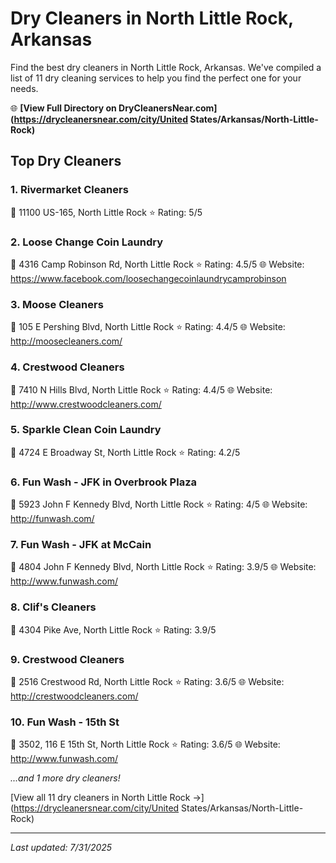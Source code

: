 # Dry Cleaners in North Little Rock, Arkansas

Find the best dry cleaners in North Little Rock, Arkansas. We've compiled a list of 11 dry cleaning services to help you find the perfect one for your needs.

🌐 **[View Full Directory on DryCleanersNear.com](https://drycleanersnear.com/city/United States/Arkansas/North-Little-Rock)**

## Top Dry Cleaners

### 1. Rivermarket Cleaners
📍 11100 US-165, North Little Rock
⭐ Rating: 5/5

### 2. Loose Change Coin Laundry
📍 4316 Camp Robinson Rd, North Little Rock
⭐ Rating: 4.5/5
🌐 Website: https://www.facebook.com/loosechangecoinlaundrycamprobinson

### 3. Moose Cleaners
📍 105 E Pershing Blvd, North Little Rock
⭐ Rating: 4.4/5
🌐 Website: http://moosecleaners.com/

### 4. Crestwood Cleaners
📍 7410 N Hills Blvd, North Little Rock
⭐ Rating: 4.4/5
🌐 Website: http://www.crestwoodcleaners.com/

### 5. Sparkle Clean Coin Laundry
📍 4724 E Broadway St, North Little Rock
⭐ Rating: 4.2/5

### 6. Fun Wash - JFK in Overbrook Plaza
📍 5923 John F Kennedy Blvd, North Little Rock
⭐ Rating: 4/5
🌐 Website: http://funwash.com/

### 7. Fun Wash - JFK at McCain
📍 4804 John F Kennedy Blvd, North Little Rock
⭐ Rating: 3.9/5
🌐 Website: http://www.funwash.com/

### 8. Clif's Cleaners
📍 4304 Pike Ave, North Little Rock
⭐ Rating: 3.9/5

### 9. Crestwood Cleaners
📍 2516 Crestwood Rd, North Little Rock
⭐ Rating: 3.6/5
🌐 Website: http://crestwoodcleaners.com/

### 10. Fun Wash - 15th St
📍 3502, 116 E 15th St, North Little Rock
⭐ Rating: 3.6/5
🌐 Website: http://www.funwash.com/


*...and 1 more dry cleaners!*

[View all 11 dry cleaners in North Little Rock →](https://drycleanersnear.com/city/United States/Arkansas/North-Little-Rock)

---

*Last updated: 7/31/2025*
